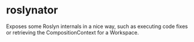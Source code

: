 # roslynator
Exposes some Roslyn internals in a nice way, such as executing code fixes or retrieving the CompositionContext for a Workspace.
